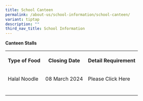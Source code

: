 ```yaml
---
title: School Canteen
permalink: /about-us/school-information/school-canteen/
variant: tiptap
description: ""
third_nav_title: School Information
---
```

<p><strong>Canteen Stalls</strong></p><table><tbody><tr><th rowspan="1" colspan="1"><p>Type of Food</p></th><th rowspan="1" colspan="1"><p>Closing Date</p></th><th rowspan="1" colspan="1"><p>Detail Requirement</p></th></tr><tr><td rowspan="1" colspan="1"><p>Halal Noodle</p></td><td rowspan="1" colspan="1"><p>08 March 2024</p></td><td rowspan="1" colspan="1"><p>Please Click Here</p></td></tr><tr><td rowspan="1" colspan="1"><p></p></td><td rowspan="1" colspan="1"><p></p></td><td rowspan="1" colspan="1"><p></p></td></tr></tbody></table><p></p>